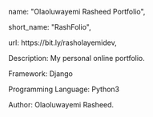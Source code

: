 <p>name: "Olaoluwayemi Rasheed Portfolio",</p>
<p>short_name: "RashFolio",</p>
<p>url: https://bit.ly/rasholayemidev,</p>
<p>Description: My personal online portfolio.</p>
<p>Framework: Django</p>
<p>Programming Language: Python3</p>
<p>Author: Olaoluwayemi Rasheed.</p>
